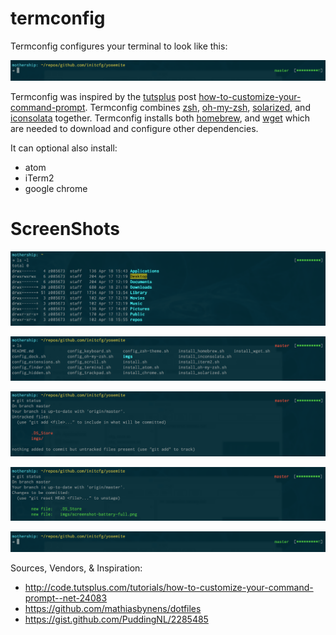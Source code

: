 termconfig
==========

Termconfig configures your terminal to look like this:

![](images/screenshot-no-command.png)

Termconfig was inspired by the [tutsplus](tutsplus.com) post [how-to-customize-your-command-prompt](http://code.tutsplus.com/tutorials/how-to-customize-your-command-prompt--net-24083).
Termconfig combines [zsh](http://www.zsh.org/), [oh-my-zsh](http://ohmyz.sh/), [solarized](http://ethanschoonover.com/solarized), and [iconsolata](https://www.google.com/fonts/specimen/Inconsolata) together.
Termconfig installs both [homebrew](http://brew.sh/), and [wget](https://www.gnu.org/software/wget/) which are needed to download and configure other dependencies.

It can optional also install:
- atom
- iTerm2
- google chrome

# ScreenShots

![](images/screenshot-battery-full.png)

![](images/screenshot-master-red.png)

![](images/screenshot-untracked-files.png)

![](images/screenshot-add-files.png)

![](images/screenshot-no-command.png)


Sources, Vendors, & Inspiration:
- http://code.tutsplus.com/tutorials/how-to-customize-your-command-prompt--net-24083
- https://github.com/mathiasbynens/dotfiles
- https://gist.github.com/PuddingNL/2285485
